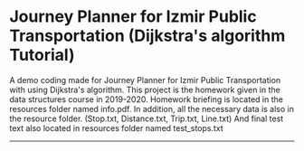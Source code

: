 # Journey Planner for Izmir Public Transportation (Dijkstra's algorithm Tutorial)
 A demo coding made for Journey Planner for Izmir Public Transportation with using Dijkstra's algorithm.
This project is the homework given in the data structures course in 2019-2020.
Homework briefing is located in the resources folder named info.pdf. In addition, all the necessary data is also in the resource folder. (Stop.txt, Distance.txt, Trip.txt, Line.txt)
And final test text also located in resources folder named test_stops.txt

----------------------------------------------------------------------------